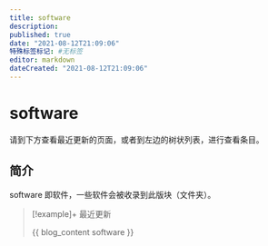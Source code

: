 ```yaml
---
title: software
description:
published: true
date: "2021-08-12T21:09:06"
特殊标签标记: #无标签
editor: markdown
dateCreated: "2021-08-12T21:09:06"
---
```


# software

请到下方查看最近更新的页面，或者到左边的树状列表，进行查看条目。

## 简介

software 即软件，一些软件会被收录到此版块（文件夹）。

> [!example]+ 最近更新
>
> {{ blog_content software }}
